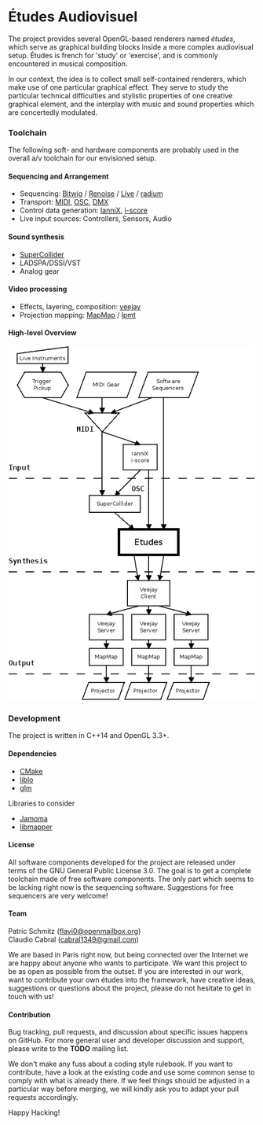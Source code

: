 # Études Audiovisuel

The project provides several OpenGL-based renderers named *études*,
which serve as graphical building blocks inside a more complex
audiovisual setup. Études is french for 'study' or 'exercise', and is
commonly encountered in musical composition.

In our context, the idea is to
collect small self-contained renderers, which make use of one
particular graphical effect. They serve to study the particular
technical difficulties and stylistic properties of one creative
graphical element, and the interplay with music and sound properties
which are concertedly modulated.

### Toolchain

The following soft- and hardware components are probably used in the
overall a/v toolchain for our envisioned setup.

#### Sequencing and Arrangement

- Sequencing: [Bitwig](http://www.bitwig.com/en/bitwig-studio.html) / [Renoise](http://www.renoise.com/) / [Live](https://www.ableton.com/en/live/) / [radium](http://users.notam02.no/~kjetism/radium/index.php)
- Transport: [MIDI](http://www.midi.org/techspecs/index.php), [OSC](http://opensoundcontrol.org/), [DMX](https://en.wikipedia.org/wiki/DMX512)
- Control data generation: [IanniX](http://www.iannix.org/en/), [i-score](http://i-score.org/)
- Live input sources: Controllers, Sensors, Audio
 
#### Sound synthesis

- [SuperCollider](https://supercollider.github.io/)
- LADSPA/DSSI/VST
- Analog gear

#### Video processing

- Effects, layering, composition: [veejay](http://veejayhq.net/)
- Projection mapping: [MapMap](http://www.mapmap.info/tiki-index.php) / [lpmt](http://hv-a.com/lpmt/)

#### High-level Overview

![Etudes architectural overview](https://raw.githubusercontent.com/saunaklub/etudes/master/doc/diagrams/workflow.png)

### Development

The project is written in C++14 and OpenGL 3.3+.

#### Dependencies

- [CMake](https://cmake.org/)
- [liblo](http://liblo.sourceforge.net/)
- [glm](http://glm.g-truc.net/)

Libraries to consider

- [Jamoma](http://jamoma.org/)
- [libmapper](http://libmapper.github.io/)

#### License

All software components developed for the project are released under
terms of the GNU General Public License 3.0. The goal is to get a
complete toolchain made of free software components. The only part
which seems to be lacking right now is the sequencing
software. Suggestions for free sequencers are very welcome!

#### Team

Patric Schmitz (<flavi0@openmailbox.org>)<br>
Claudio Cabral (<cabral1349@gmail.com>)

We are based in Paris right now, but being connected over the Internet
we are happy about anyone who wants to participate. We want this
project to be as open as possible from the outset. If you are
interested in our work, want to contribute your own études into the
framework, have creative ideas, suggestions or questions about the
project, please do not hesitate to get in touch with us!

#### Contribution

Bug tracking, pull requests, and discussion about specific issues
happens on GitHub. For more general user and developer discussion and
support, please write to the **TODO** mailing list.

We don't make any fuss about a coding style rulebook. If you want to
contribute, have a look at the existing code and use some common sense
to comply with what is already there. If we feel things should be
adjusted in a particular way before merging, we will kindly ask you to
adapt your pull requests accordingly.

Happy Hacking!